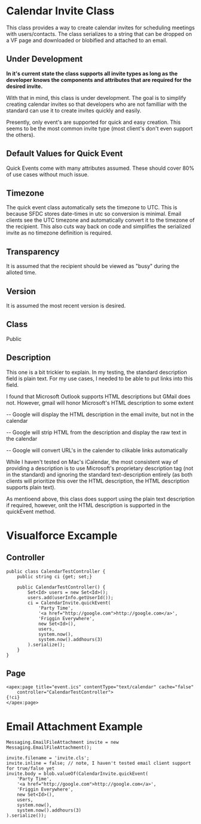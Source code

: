 # Calendar Invite Class

This class provides a way to create calendar invites for scheduling meetings with 
users/contacts. The class serializes to a string that can be dropped on a VF page
and downloaded or blobified and attached to an email.

## Under Development

**In it's current state the class supports all invite types as long as the developer
knows the components and attributes that are required for the desired invite.**

With that in mind, this class is under development. The goal is to simplify creating
calendar invites so that developers who are not familliar with the standard can
use it to create invites quickly and easily.

Presently, only event's are supported for quick and easy creation. This seems to
be the most common invite type (most client's don't even support the others).

## Default Values for Quick Event

Quick Events come with many attributes assumed. These should cover 80% of use
cases without much issue.

## Timezone

The quick event class automatically sets the timezone to UTC. This is because
SFDC stores date-times in utc so conversion is minimal. Email clients see the UTC
timezone and automatically convert it to the timezone of the recipient. This also
cuts way back on code and simplifies the serialized invite as no timezone definition
is required.

## Transparency

It is assumed that the recipient should be viewed as "busy" during the alloted time.

## Version

It is assumed the most recent version is desired.

## Class

Public

## Description

This one is a bit trickier to explain. In my testing, the standard description
field is plain text. For my use cases, I needed to be able to put links into this
field.

I found that Microsoft Outlook supports HTML descriptions but GMail does not.
However, gmail will honor Microsoft's HTML description to some extent

-- Google will display the HTML description in the email invite, but not in the 
calendar

-- Google will strip HTML from the description and display the raw text in the
calendar

-- Google will convert URL's in the calender to clikable links automatically

While I haven't tested on Mac's iCalendar, the most consistent way of providing
a description is to use Microsoft's proprietary description tag (not in the 
standard) and ignoring the standard text-description entirely (as both clients 
will prioritize this over the HTML description, the HTML description supports
plain text).

As mentioend above, this class does support using the plain text description if
required, however, onlt the HTML description is supported in the quickEvent
method.

# Visualforce Excample

## Controller

```
public class CalendarTestController {
    public string ci {get; set;}
    
    public CalendarTestController() {
        Set<Id> users = new Set<Id>();
        users.add(userInfo.getUserId());
        ci = CalendarInvite.quickEvent(
            'Party Time',
            '<a href="http://google.com">http://google.com</a>',
            'Friggin Everywhere',
            new Set<Id>(),
            users,
            system.now(),
            system.now().addhours(3)
        ).serialize();
    }
}
```

## Page

```
<apex:page title="event.ics" contentType="text/calendar" cache="false" 
    controller="CalendarTestController">
{!ci}
</apex:page>
```

# Email Attachment Example

```
Messaging.EmailFileAttachment invite = new Messaging.EmailFileAttachment();

invite.filename = 'invite.cls';
invite.inline = false; // note, I haven't tested email client support for true/false yet
invite.body = blob.valueOf(CalendarInvite.quickEvent(
    'Party Time',
    '<a href="http://google.com">http://google.com</a>',
    'Friggin Everywhere',
    new Set<Id>(),
    users,
    system.now(),
    system.now().addhours(3)
).serialize());
```


